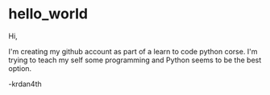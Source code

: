# hello_world

Hi,

I'm creating my github account as part of a learn to code python corse.
I'm trying to teach my self some programming and Python seems to be the best option.

-krdan4th
